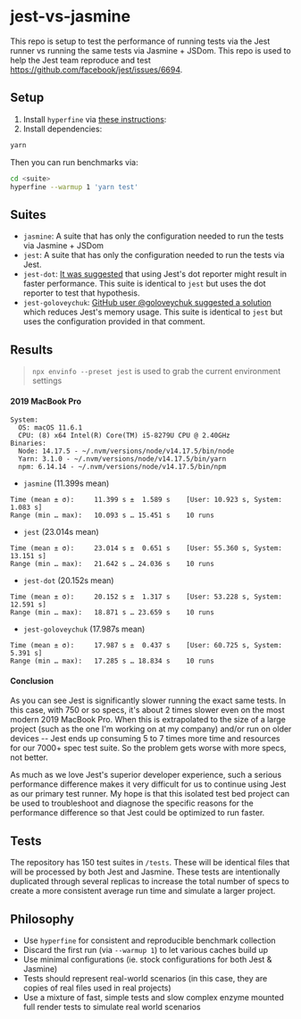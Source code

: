 # jest-vs-jasmine

This repo is setup to test the performance of running tests via the Jest runner vs running the same tests via Jasmine + JSDom. This repo is used to help the Jest team reproduce and test https://github.com/facebook/jest/issues/6694.

## Setup

1. Install `hyperfine` via [these instructions](https://github.com/sharkdp/hyperfine#installation):
2. Install dependencies:
```sh
yarn
```

Then you can run benchmarks via:

```sh
cd <suite>
hyperfine --warmup 1 'yarn test'
```

## Suites

- `jasmine`: A suite that has only the configuration needed to run the tests via Jasmine + JSDom
- `jest`: A suite that has only the configuration needed to run the tests via Jest.
- `jest-dot`: [It was suggested](https://github.com/facebook/jest/issues/6694#issuecomment-409574937) that using Jest's dot reporter might result in faster performance. This suite is identical to `jest` but uses the dot reporter to test that hypothesis.
- `jest-goloveychuk`: [GitHub user @goloveychuk suggested a solution](https://github.com/facebook/jest/issues/6694#issuecomment-814234244) which reduces Jest's memory usage. This suite is identical to `jest` but uses the configuration provided in that comment.

## Results

> `npx envinfo --preset jest` is used to grab the current environment settings

#### 2019 MacBook Pro

```
System:
  OS: macOS 11.6.1
  CPU: (8) x64 Intel(R) Core(TM) i5-8279U CPU @ 2.40GHz
Binaries:
  Node: 14.17.5 - ~/.nvm/versions/node/v14.17.5/bin/node
  Yarn: 3.1.0 - ~/.nvm/versions/node/v14.17.5/bin/yarn
  npm: 6.14.14 - ~/.nvm/versions/node/v14.17.5/bin/npm
```

- `jasmine` (11.399s mean)
```
Time (mean ± σ):     11.399 s ±  1.589 s    [User: 10.923 s, System: 1.083 s]
Range (min … max):   10.093 s … 15.451 s    10 runs
```
- `jest` (23.014s mean)
```
Time (mean ± σ):     23.014 s ±  0.651 s    [User: 55.360 s, System: 13.151 s]
Range (min … max):   21.642 s … 24.036 s    10 runs
```
- `jest-dot` (20.152s mean)
```
Time (mean ± σ):     20.152 s ±  1.317 s    [User: 53.228 s, System: 12.591 s]
Range (min … max):   18.871 s … 23.659 s    10 runs
```
- `jest-goloveychuk` (17.987s mean)
```
Time (mean ± σ):     17.987 s ±  0.437 s    [User: 60.725 s, System: 5.391 s]
Range (min … max):   17.285 s … 18.834 s    10 runs
```

#### Conclusion

As you can see Jest is significantly slower running the exact same tests. In this case, with 750 or so specs, it's about 2 times slower even on the most modern 2019 MacBook Pro. When this is extrapolated to the size of a large project (such as the one I'm working on at my company) and/or run on older devices -- Jest ends up consuming 5 to 7 times more time and resources for our 7000+ spec test suite. So the problem gets worse with more specs, not better.

As much as we love Jest's superior developer experience, such a serious performance difference makes it very difficult for us to continue using Jest as our primary test runner. My hope is that this isolated test bed project can be used to troubleshoot and diagnose the specific reasons for the performance difference so that Jest could be optimized to run faster.

## Tests

The repository has 150 test suites in `/tests`. These will be identical files that will be processed by both Jest and Jasmine. These tests are intentionally duplicated through several replicas to increase the total number of specs to create a more consistent average run time and simulate a larger project.

## Philosophy

- Use `hyperfine` for consistent and reproducible benchmark collection
- Discard the first run (via `--warmup 1`) to let various caches build up
- Use minimal configurations (ie. stock configurations for both Jest & Jasmine)
- Tests should represent real-world scenarios (in this case, they are copies of real files used in real projects)
- Use a mixture of fast, simple tests and slow complex enzyme mounted full render tests to simulate real world scenarios
